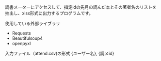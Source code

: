 読書メーターにアクセスして、指定idの先月の読んだ本とその著者名のリストを抽出し、xlsx形式に出力するプログラムです。

使用している外部ライブラリ
- Requests
- Beautifulsoup4
- openpyxl

入力ファイル（attend.csv)の形式
{ユーザー名}, {読メid}

